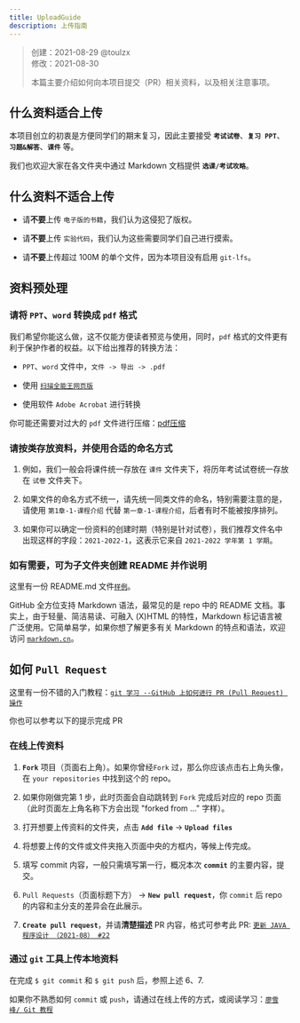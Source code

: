 ```yaml
---
title: UploadGuide
description: 上传指南
---
```


> 创建：2021-08-29 @toulzx  
> 修改：2021-08-30  
>
> 本篇主要介绍如何向本项目提交（PR）相关资料，以及相关注意事项。

## 什么资料适合上传

本项目创立的初衷是方便同学们的期末复习，因此主要接受 **`考试试卷`**、**`复习 PPT`**、**`习题&解答`**、**`课件`** 等。

我们也欢迎大家在各文件夹中通过 Markdown 文档提供 **`选课/考试攻略`**。

## 什么资料不适合上传

- 请**不要**上传 `电子版的书籍`，我们认为这侵犯了版权。

- 请**不要**上传 `实验代码`，我们认为这些需要同学们自己进行摸索。

- 请**不要**上传超过 100M 的单个文件，因为本项目没有启用 `git-lfs`。

## 资料预处理

### 请将 `PPT`、`word` 转换成 `pdf` 格式

我们希望你能这么做，这不仅能方便读者预览与使用，同时，`pdf` 格式的文件更有利于保护作者的权益。以下给出推荐的转换方法：

- `PPT`、`word` 文件中，`文件 -> 导出 -> .pdf`
  
- 使用 [`扫描全能王网页版`](https://www.camscanner.com/login)
  
- 使用软件 `Adobe Acrobat` 进行转换

你可能还需要对过大的 `pdf` 文件进行压缩：[pdf压缩](https://www.pdf365.cn/pdf-compress/)

### 请按类存放资料，并使用合适的命名方式

1. 例如，我们一般会将课件统一存放在 `课件` 文件夹下，将历年考试试卷统一存放在 `试卷` 文件夹下。

2. 如果文件的命名方式不统一，请先统一同类文件的命名，特别需要注意的是，请使用 `第1章-1-课程介绍` 代替 `第一章-1-课程介绍`，后者有时不能被按序排列。

3. 如果你可以确定一份资料的创建时期（特别是针对试卷），我们推荐文件名中出现这样的字段：`2021-2022-1`，这表示它来自 `2021-2022 学年第 1 学期`。

### 如有需要，可为子文件夹创建 README 并作说明

这里有一份 README.md 文件[`样例`](./sample.md)。

GitHub 全方位支持 Markdown 语法，最常见的是 repo 中的 README 文档。事实上，由于轻量、简洁易读、可融入 (X)HTML 的特性，Markdown 标记语言被广泛使用。它简单易学，如果你想了解更多有关 Markdown 的特点和语法，欢迎访问 [`markdown.cn`](https://www.markdown.cn/)。

## 如何 `Pull Request`

这里有一份不错的入门教程：[`git 学习 --GitHub 上如何进行 PR (Pull Request) 操作`](https://blog.csdn.net/qq_33429968/article/details/62219783)

你也可以参考以下的提示完成 PR

### 在线上传资料

1. **`Fork`** 项目（页面右上角）。如果你曾经`Fork` 过，那么你应该点击右上角头像，在 `your repositories` 中找到这个的 repo。

2. 如果你刚做完第 1 步，此时页面会自动跳转到 `Fork` 完成后对应的 repo 页面（此时页面左上角名称下方会出现 "forked from ..." 字样）。

3. 打开想要上传资料的文件夹，点击 **`Add file`** -> **`Upload files`**

4. 将想要上传的文件或文件夹拖入页面中央的方框内，等候上传完成。

5. 填写 commit 内容，一般只需填写第一行，概况本次 **`commit`** 的主要内容，提交。

6. `Pull Requests`（页面标题下方） -> **`New pull request`**，你 `commit` 后 repo 的内容和主分支的差异会在此展示。

7. **`Create pull request`**，并请**清楚描述** PR 内容，格式可参考此 PR: [`更新 JAVA 程序设计 （2021-08） #22`](https://github.com/NJUPTFreeExams/NJUPT-CS-Free-Exams/pull/22)


### 通过 `git` 工具上传本地资料

在完成 `$ git commit` 和 `$ git push` 后，参照上述 6、7.

如果你不熟悉如何 `commit` 或 `push`，请通过在线上传的方式，或阅读学习：[`廖雪峰/ Git 教程`](https://www.liaoxuefeng.com/wiki/896043488029600/896067074338496)